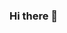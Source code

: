### Hi there 👋

<!--
**denysleo/denysleo** is a ✨ _special_ ✨ repository because its `README.md` (this file) appears on your GitHub profile.

Here are some ideas to get you started:

- 🔭 Atualmente desenvolvedor FrontEnd
- 🌱 Estudando Java/kotlin/react

--
